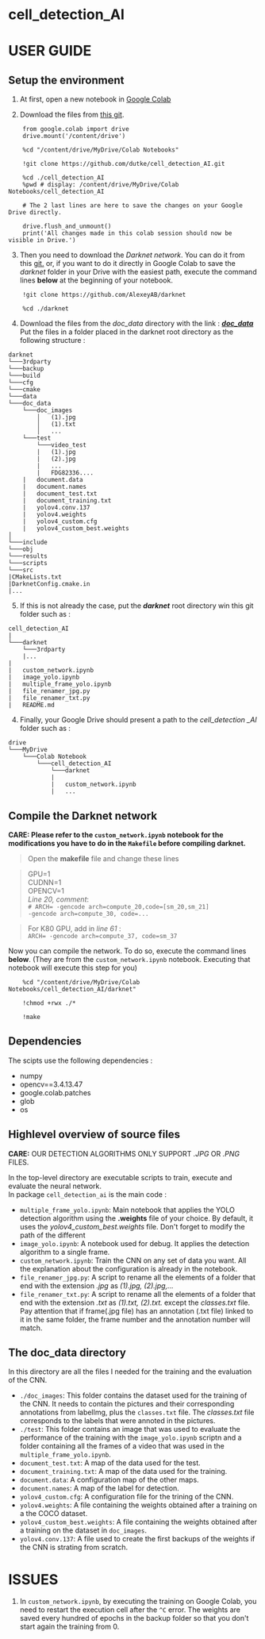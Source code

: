 # cell_detection_AI

# **USER GUIDE**
## Setup the environment
  
  
1. At first, open a new notebook in [Google Colab](https://colab.research.google.com/)

2. Download the files from [this git](https://github.com/dutke/cell_detection_AI.git).  
```
    from google.colab import drive
    drive.mount('/content/drive')

    %cd "/content/drive/MyDrive/Colab Notebooks"

    !git clone https://github.com/dutke/cell_detection_AI.git
    
    %cd ./cell_detection_AI
    %pwd # display: /content/drive/MyDrive/Colab Notebooks/cell_detection_AI
    
    # The 2 last lines are here to save the changes on your Google Drive directly.
    
    drive.flush_and_unmount()
    print('All changes made in this colab session should now be visible in Drive.')
```

3. Then you need to download the *Darknet network*. You can do it from this [git.](https://github.com/AlexeyAB/darknet) or,  if you want to do it directly in Google Colab to save the *darknet* folder in your Drive with the easiest path, execute the command lines **below** at the beginning of your notebook. 

```   
    !git clone https://github.com/AlexeyAB/darknet
    
    %cd ./darknet
```

4. Download the files from the *doc_data* directory with the link : [***doc_data***](https://drive.google.com/drive/folders/1CN0wtB8tAOkvwMoFn3bnV_cpa7my7MFb?usp=sharing) \
Put the files in a folder placed in the darknet root directory as the following structure :
```
darknet
└───3rdparty
└───backup  
└───build
└───cfg
└───cmake
└───data
└───doc_data
    └───doc_images
        │   (1).jpg
        │   (1).txt
        │   ...
    └───test
        └───video_test
        |   (1).jpg
        |   (2).jpg
        |   ...
        |   FDG82336....
    |   document.data
    |   document.names
    |   document_test.txt
    |   document_training.txt
    |   yolov4.conv.137
    |   yolov4.weights
    |   yolov4_custom.cfg
    |   yolov4_custom_best.weights
│   
└───include
└───obj
└───results
└───scripts
└───src
|CMakeLists.txt
|DarknetConfig.cmake.in
|...

```

5. If this is not already the case, put the ***darknet*** root directory win this git folder such as : 
```
cell_detection_AI
|
└───darknet
    └───3rdparty
    |...
|
|   custom_network.ipynb
|   image_yolo.ipynb
|   multiple_frame_yolo.ipynb
|   file_renamer_jpg.py
|   file_renamer_txt.py
|   README.md

```

4. Finally, your Google Drive should present a path to the *cell_detection _AI* folder such as :

```
drive
└───MyDrive
    └───Colab Notebook
        └───cell_detection_AI
            └───darknet
            |
            |   custom_network.ipynb
            |   ...

```

## Compile the Darknet network

**CARE: Please refer to the `custom_network.ipynb` notebook for the modifications you have to do in the `Makefile` before compiling darknet.**


> Open the **makefile** file and change these lines

> GPU=1 <br>
> CUDNN=1 <br>
> OPENCV=1 <br> 
> *Line 20, comment*: <br>
> `# ARCH= -gencode arch=compute_20,code=[sm_20,sm_21]` <br>
          `-gencode arch=compute_30, code=...` <br>

> For K80 GPU, add in *line 61* :<br>
> `ARCH= -gencode arch=compute_37, code=sm_37`



Now you can compile the network. To do so, execute the command lines **below**. (They are from the `custom_network.ipynb` notebook. Executing that notebook will execute this step for you) 

```   
    %cd "/content/drive/MyDrive/Colab Notebooks/cell_detection_AI/darknet"
    
    !chmod +rwx ./*
    
    !make
```

## Dependencies

The scipts use the following dependencies : 
- numpy 
- opencv==3.4.13.47
- google.colab.patches
- glob
- os

## Highlevel overview of source files

**CARE:** OUR DETECTION ALGORITHMS ONLY SUPPORT *.JPG* OR *.PNG* FILES.

In the top-level directory are executable scripts to train, execute and evaluate the neural network. \
In package `cell_detection_ai` is the main code : 

- `multiple_frame_yolo.ipynb`: Main notebook that applies the YOLO detection algorithm using the **.weights** file of your choice. By default, it uses the *yolov4_custom_best.weights* file. Don't forget to modify the path of the different 
- `image_yolo.ipynb`: A notebook used for debug. It applies the detection algorithm to a single frame. 
- `custom_network.ipynb`: Train the CNN on any set of data you want. All the explanation about the configuration is already in the notebook.
- `file_renamer_jpg.py`: A script to rename all the elements of a folder that end with the extension *.jpg* as *(1).jpg, (2).jpg,...*
- `file_renamer_txt.py`: A script to rename all the elements of a folder that end with the extension *.txt* as *(1).txt, (2).txt.* except the *classes.txt* file. Pay attention that if frame(.jpg file) has an annotation (.txt file) linked to it in the same folder, the frame number and the annotation number will match.


## The doc_data directory

In this directory are all the files I needed for the training and the evaluation of the CNN.

- `./doc_images`: This folder contains the dataset used for the training of the CNN. It needs to contain the pictures and their corresponding annotations from labelImg, plus the `classes.txt` file. The *classes.txt* file corresponds to the labels that were annoted in the pictures.
- `./test`: This folder contains an image that was used to evaluate the performance of the training with the `image_yolo.ipynb` scriptn and a folder containing all the frames of a video that was used in the `multiple_frame_yolo.ipynb`.
- `document_test.txt`: A map of the data used for the test.
- `document_training.txt`: A map of the data used for the training.
- `document.data`: A configuration map of the other maps.
- `document.names`: A map of the label for detection.
- `yolov4_custom.cfg`: A configuration file for the trining of the CNN.
- `yolov4.weights`: A file containing the weights obtained after a training on a the COCO dataset.
- `yolov4_custom_best.weights`: A file containing the weights obtained after a training on the dataset in `doc_images`.
- `yolov4.conv.137`: A file used to create the first backups of the weights if the CNN is strating from scratch. 

# **ISSUES**

 1. In `custom_network.ipynb`, by executing the training on Google Colab, you need to restart the execution cell after the `^C` error. The weights are saved every hundred of epochs in the backup folder so that you don't start again the training from 0.

